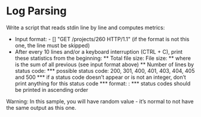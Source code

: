 # Log Parsing

Write a script that reads stdin line by line and computes metrics:

* Input format: <IP Address> - [<date>] "GET /projects/260 HTTP/1.1" <status code> <file size> (if the format is not this one, the line must be skipped)
* After every 10 lines and/or a keyboard interruption (CTRL + C), print these statistics from the beginning:
    ** Total file size: File size: <total size>
    ** where <total size> is the sum of all previous <file size> (see input format above)
    ** Number of lines by status code:
        *** possible status code: 200, 301, 400, 401, 403, 404, 405 and 500
        *** if a status code doesn’t appear or is not an integer, don’t print anything for this status code
        *** format: <status code>: <number>
        *** status codes should be printed in ascending order
        
Warning: In this sample, you will have random value - it’s normal to not have the same output as this one.
